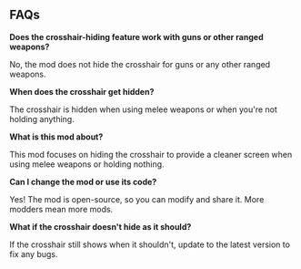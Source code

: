 ## FAQs

**Does the crosshair-hiding feature work with guns or other ranged weapons?**

No, the mod does not hide the crosshair for guns or any other ranged weapons.

**When does the crosshair get hidden?**

The crosshair is hidden when using melee weapons or when you're not holding anything.

**What is this mod about?**

This mod focuses on hiding the crosshair to provide a cleaner screen when using melee weapons or holding nothing.

**Can I change the mod or use its code?**

Yes! The mod is open-source, so you can modify and share it. More modders mean more mods.

**What if the crosshair doesn't hide as it should?**

If the crosshair still shows when it shouldn't, update to the latest version to fix any bugs.
